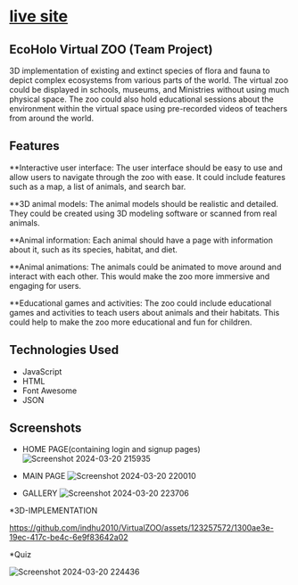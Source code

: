
# [live site](https://ecoholo-virtual-zoo.netlify.app/)


## EcoHolo Virtual ZOO (Team Project)

3D implementation of existing and extinct species of flora and fauna to depict complex ecosystems from various parts of the world. 
The virtual zoo could be displayed in schools, museums, and Ministries without using much physical space. The zoo could also hold educational sessions about the environment within the 
virtual space using pre-recorded videos of teachers from around the world.

## Features

**Interactive user interface: The user interface should be easy to use and allow users to navigate through the zoo with ease. It could include features such as a map, a list of animals, and search bar.

**3D animal models: The animal models should be realistic and detailed. They could be created using 3D modeling software or scanned from real animals.

**Animal information: Each animal should have a page with information about it, such as its species, habitat, and diet.

**Animal animations: The animals could be animated to move around and interact with each other. This would make the zoo more immersive and engaging for users.

**Educational games and activities: The zoo could include educational games and activities to teach users about animals and their habitats. This could help to make the zoo more educational and fun for children.

## Technologies Used

* JavaScript
* HTML
* Font Awesome
* JSON

## Screenshots
* HOME PAGE(containing login and signup pages)
  ![Screenshot 2024-03-20 215935](https://github.com/indhu2010/VirtualZOO/assets/123257572/875a81f2-0c70-4b57-b8c3-63b6c222b149)

* MAIN PAGE
 ![Screenshot 2024-03-20 220010](https://github.com/indhu2010/VirtualZOO/assets/123257572/f59983f4-bec1-47d1-b26b-d1530409acf1)


* GALLERY
 ![Screenshot 2024-03-20 223706](https://github.com/indhu2010/VirtualZOO/assets/123257572/c30e4922-f173-4c9d-9df0-4e8a61b12bf4)


*3D-IMPLEMENTATION

https://github.com/indhu2010/VirtualZOO/assets/123257572/1300ae3e-19ec-417c-be4c-6e9f83642a02


*Quiz 

![Screenshot 2024-03-20 224436](https://github.com/indhu2010/VirtualZOO/assets/123257572/898417dc-5e44-490f-a4de-7dd8b19dbe7e)
